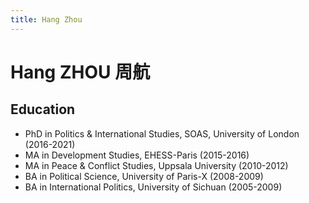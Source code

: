```yaml
---
title: Hang Zhou
---
```



# Hang ZHOU 周航
  ## Education
  * PhD in Politics & International Studies, SOAS, University of London (2016-2021)
  * MA in Development Studies, EHESS-Paris (2015-2016)
  * MA in Peace & Conflict Studies, Uppsala University (2010-2012)
  * BA in Political Science, University of Paris-X (2008-2009)
  * BA in International Politics, University of Sichuan (2005-2009)
